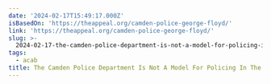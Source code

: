 ```yaml
---
date: '2024-02-17T15:49:17.000Z'
isBasedOn: 'https://theappeal.org/camden-police-george-floyd/'
link: 'https://theappeal.org/camden-police-george-floyd/'
slug: >-
  2024-02-17-the-camden-police-department-is-not-a-model-for-policing-in-the-post-george
tags:
  - acab
title: The Camden Police Department Is Not A Model For Policing In The Post-George
---
```



